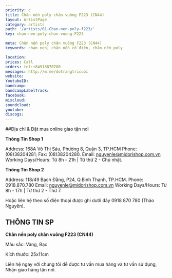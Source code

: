 ```yaml
---
priority: c
title: Chân nến poly chân vuông F223 (CN44)
layout: ArtistPage
category: artists
path: '/artists/01-Chan-nen-poly-f223/'
key: chan-nen-poly-chan-vuong-F223

meta: Chân nến poly chân vuông F223 (CN44)
keywords: chan nen, chân nến cổ điển, chân nến poly

location: 
prices: Call
orders: tel:+84918870780
messages: http://m.me/dotrangtricuoi
website: 
YoutubeID: 
bandcamp: 
bandcampLabelTrack: 
facebook: 
mixcloud: 
soundcloud: 
youtube: 
discogs: 
---
```


##Địa chỉ & Đặt mua online giao tận nơi

**Thông Tin Shop 1**

Address: 168A Võ Thị Sáu, Phường 8, Quận 3, TP.HCM Phone: (08)38204281; Fax: (08)38204280. Email: nguyenle@midorishop.com.vn Working Days/Hours: Từ 8h - 21h | Từ thứ 2 - Chủ nhật.

**Thông Tin Shop 2**

Address: 118/49 Bạch Đằng, P24, Q.Bình Thạnh, TP.HCM. Phone: 0918.870.780 Email: nguyenle@midorishop.com.vn Working Days/Hours: Từ 8h - 17h | Từ thứ 2 - Thứ 7.

Hoặc liên hệ theo số điện thoại được ghi dưới đây 0918 870 780 (Thảo Nguyên).

## THÔNG TIN SP

**Chân nến poly chân vuông F223 (CN44)**

Màu sắc: Vàng, Bạc

Kích thước: 25x11cm

Liên hệ ngay với chúng tôi để được tư vấn mua hàng và tư vấn sử dụng, Nhận giao hàng tận nơi.
